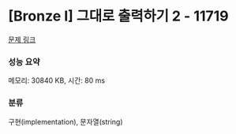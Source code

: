 # [Bronze I] 그대로 출력하기 2 - 11719 

[문제 링크](https://www.acmicpc.net/problem/11719) 

### 성능 요약

메모리: 30840 KB, 시간: 80 ms

### 분류

구현(implementation), 문자열(string)

